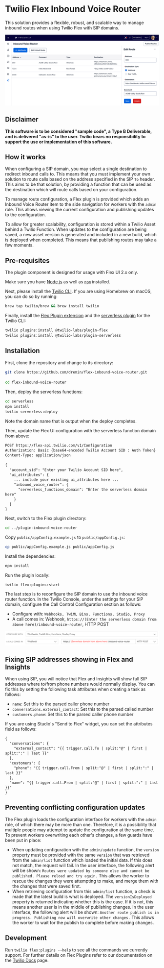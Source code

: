 # Twilio Flex Inbound Voice Router

This solution provides a flexible, robust, and scalable way to manage inbound routes when using Twilio Flex with SIP domains.

![Inbound voice router](screenshots/router.png)

## Disclaimer

**This software is to be considered "sample code", a Type B Deliverable, and is delivered "as-is" to the user. Twilio bears no responsibility to support the use or implementation of this software.**

## How it works

When configuring a SIP domain, you may select a single destination to redirect inbound calls to. This means that you must implement your own solution to route calls based on the address specified in the SIP `To` header. This aims to be that solution, by providing a function that can be used as the destination which will route calls based on your configuration.

To manage route configuration, a Flex plugin is provided which adds an Inbound Voice Router item to the side navigation for workers with the `admin` role. This allows viewing the current configuration and publishing updates to the configuration.

To allow for greater scalability, configuration is stored within a Twilio Asset behind a Twilio Function. When updates to the configuration are being saved, a new asset version is generated and included in a new build, which is deployed when completed. This means that publishing routes may take a few moments.

## Pre-requisites

The plugin component is designed for usage with Flex UI 2.x only.

Make sure you have [Node.js](https://nodejs.org) as well as [`npm`](https://npmjs.com) installed.

Next, please install the [Twilio CLI](https://www.twilio.com/docs/twilio-cli/quickstart). If you are using Homebrew on macOS, you can do so by running:

```bash
brew tap twilio/brew && brew install twilio
```

Finally, install the [Flex Plugin extension](https://www.twilio.com/docs/flex/developer/plugins/cli/install) and the [serverless plugin](https://www.twilio.com/docs/labs/serverless-toolkit/getting-started) for the Twilio CLI:

```bash
twilio plugins:install @twilio-labs/plugin-flex
twilio plugins:install @twilio-labs/plugin-serverless
```

## Installation

First, clone the repository and change to its directory:

```bash
git clone https://github.com/dremin/flex-inbound-voice-router.git

cd flex-inbound-voice-router
```

Then, deploy the serverless functions:

```bash
cd serverless
npm install
twilio serverless:deploy
```

Note the domain name that is output when the deploy completes.

Then, update the Flex UI configuration with the serverless function domain from above:

```
POST https://flex-api.twilio.com/v1/Configuration
Authorization: Basic {base64-encoded Twilio Account SID : Auth Token}
Content-Type: application/json

{
  "account_sid": "Enter your Twilio Account SID here",
  "ui_attributes": {
    ... include your existing ui_attributes here ...
    "inbound_voice_router": {
      "serverless_functions_domain": "Enter the serverless domain here"
    }
  }
}
```

Next, switch to the Flex plugin directory:

```bash
cd ../plugin-inbound-voice-router
```

Copy `public/appConfig.example.js` to `public/appConfig.js`:

```bash
cp public/appConfig.example.js public/appConfig.js
```

Install the dependencies:

```bash
npm install
```

Run the plugin locally:

```bash
twilio flex:plugins:start
```

The last step is to reconfigure the SIP domain to use the inbound voice router function. In the Twilio Console, under the settings for your SIP domain, configure the Call Control Configuration section as follows:

- Configure with: `Webhooks, TwiML Bins, Functions, Studio, Proxy`
- A call comes in: Webhook, `https://(Enter the serverless domain from above here)/inbound-voice-router`, HTTP POST

![SIP domain configuration](screenshots/console.png)

## Fixing SIP addresses showing in Flex and Insights

When using SIP, you will notice that Flex and Insights will show full SIP addresses where to/from phone numbers would normally display. You can fix this by setting the following task attributes when creating a task as follows:

- `name`: Set this to the parsed caller phone number
- `conversations.external_contact`: Set this to the parsed called number
- `customers.phone`: Set this to the parsed caller phone number

If you are using Studio's "Send to Flex" widget, you can set the attributes field as follows:

```
{
  "conversations": {
    "external_contact": "{{ trigger.call.To | split:"@" | first | split:":" | last }}"
  },
  "customers": {
    "phone": "{{ trigger.call.From | split:"@" | first | split:":" | last }}"
  },
  "name": "{{ trigger.call.From | split:"@" | first | split:":" | last }}"
}
```

## Preventing conflicting configuration updates

The Flex plugin loads the configuration interface for workers with the `admin` role, of which there may be more than one. Therefore, it is a possibility that multiple people may attempt to update the configuration at the same time. To prevent workers overwriting each other's changes, a few guards have been put in place:

- When updating configuration with the `admin/update` function, the `version` property must be provided with the same `version` that was retrieved from the `admin/list` function which loaded the initial data. If this does not match, the request will fail. In the user interface, the following alert will be shown: `Routes were updated by someone else and cannot be published. Please reload and try again.` This allows the worker to rescue the changes they were attempting to make, and merge them with the changes that were saved first.
- When retrieving configuration from this `admin/list` function, a check is made that the latest build is what is deployed. The `versionIsDeployed` property is returned indicating whether this is the case. If it is not, this means another user is in the middle of publishing changes. In the user interface, the following alert will be shown: `Another route publish is in progress. Publishing now will overwrite other changes.` This allows the worker to wait for the publish to complete before making changes.

## Development

Run `twilio flex:plugins --help` to see all the commands we currently support. For further details on Flex Plugins refer to our documentation on the [Twilio Docs](https://www.twilio.com/docs/flex/developer/plugins/cli) page.

